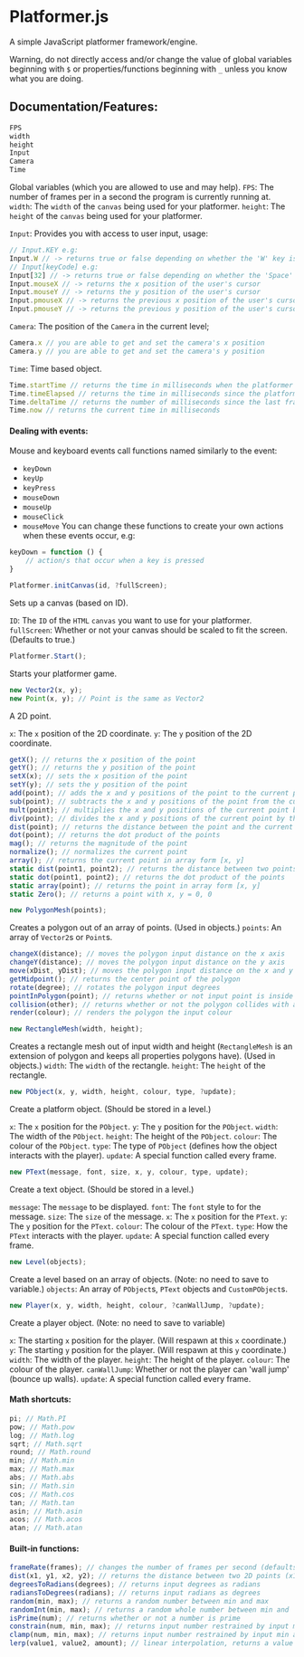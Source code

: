 # Platformer.js
A simple JavaScript platformer framework/engine.

Warning, do not directly access and/or change the value of global variables beginning with `$` or properties/functions beginning with `_` unless you know what you are doing.

## Documentation/Features:
```js
FPS
width
height
Input
Camera
Time
```
Global variables (which you are allowed to use and may help).
`FPS`: The number of frames per in a second the program is currently running at.
`width`: The `width` of the `canvas` being used for your platformer.
`height`: The `height` of the `canvas` being used for your platformer.

`Input`: Provides you with access to user input, usage:
```js
// Input.KEY e.g:
Input.W // -> returns true or false depending on whether the 'W' key is held down on the user's keyboard
// Input[keyCode] e.g:
Input[32] // -> returns true or false depending on whether the 'Space' key (spacebar) is held down on the user's keyboard
Input.mouseX // -> returns the x position of the user's cursor
Input.mouseY // -> returns the y position of the user's cursor
Input.pmouseX // -> returns the previous x position of the user's cursor
Input.pmouseY // -> returns the previous y position of the user's cursor
```

`Camera`: The position of the `Camera` in the current level;
```js
Camera.x // you are able to get and set the camera's x position
Camera.y // you are able to get and set the camera's y position
```

`Time`: Time based object.
```js
Time.startTime // returns the time in milliseconds when the platformer was started
Time.timeElapsed // returns the time in milliseconds since the platformer was started
Time.deltaTime // returns the number of milliseconds since the last frame
Time.now // returns the current time in milliseconds
```

#### Dealing with events:
Mouse and keyboard events call functions named similarly to the event:
- `keyDown`
- `keyUp`
- `keyPress`
- `mouseDown`
- `mouseUp`
- `mouseClick`
- `mouseMove`
You can change these functions to create your own actions when these events occur, e.g:
```js
keyDown = function () {
	// action/s that occur when a key is pressed
}
```

```js
Platformer.initCanvas(id, ?fullScreen);
```
Sets up a canvas (based on ID).

`ID`: The `ID` of the `HTML` `canvas` you want to use for your platformer.
`fullScreen`: Whether or not your canvas should be scaled to fit the screen. (Defaults to true.)

```js
Platformer.Start();
```
Starts your platformer game.

```js
new Vector2(x, y);
new Point(x, y); // Point is the same as Vector2
```
A 2D point.

`x`: The `x` position of the 2D coordinate.
`y`: The `y` position of the 2D coordinate.
```js
getX(); // returns the x position of the point
getY(); // returns the y position of the point
setX(x); // sets the x position of the point
setY(y); // sets the y position of the point
add(point); // adds the x and y positions of the point to the current point
sub(point); // subtracts the x and y positions of the point from the current point
mult(point); // multiplies the x and y positions of the current point by the point
div(point); // divides the x and y positions of the current point by the point
dist(point); // returns the distance between the point and the current point
dot(point); // returns the dot product of the points
mag(); // returns the magnitude of the point
normalize(); // normalizes the current point
array(); // returns the current point in array form [x, y]
static dist(point1, point2); // returns the distance between two points
static dot(point1, point2); // returns the dot product of the points
static array(point); // returns the point in array form [x, y]
static Zero(); // returns a point with x, y = 0, 0
```

```js
new PolygonMesh(points);
```
Creates a polygon out of an array of points. (Used in objects.)
`points`: An array of `Vector2`s or `Point`s.
```js
changeX(distance); // moves the polygon input distance on the x axis
changeY(distance); // moves the polygon input distance on the y axis
move(xDist, yDist); // moves the polygon input distance on the x and y axis
getMidpoint(); // returns the center point of the polygon
rotate(degree); // rotates the polygon input degrees
pointInPolygon(point); // returns whether or not input point is inside the polygon
collision(other); // returns whether or not the polygon collides with another polygon
render(colour); // renders the polygon the input colour
```

```js
new RectangleMesh(width, height);
```
Creates a rectangle mesh out of input width and height (`RectangleMesh` is an extension of polygon and keeps all properties polygons have). (Used in objects.)
`width`: The `width` of the rectangle.
`height`: The `height` of the rectangle.

```js
new PObject(x, y, width, height, colour, type, ?update);
```
Create a platform object. (Should be stored in a level.)

`x`: The `x` position for the `PObject`.
`y`: The `y` position for the `PObject`.
`width`: The width of the `PObject`.
`height`: The height of the `PObject`.
`colour`: The colour of the `PObject`.
`type`: The type of `PObject` (defines how the object interacts with the player).
`update`: A special function called every frame.

```js
new PText(message, font, size, x, y, colour, type, update);
```
Create a text object. (Should be stored in a level.)

`message`: The `message` to be displayed.
`font`: The `font` style to for the message.
`size`: The `size` of the message.
`x`: The `x` position for the `PText`.
`y`: The `y` position for the `PText`.
`colour`: The colour of the `PText`.
`type`: How the `PText` interacts with the player.
`update`: A special function called every frame.

```js
new Level(objects);
```
Create a level based on an array of objects. (Note: no need to save to variable.)
`objects`: An array of `PObject`s, `PText` objects and `CustomPObject`s.

```js
new Player(x, y, width, height, colour, ?canWallJump, ?update);
```
Create a player object. (Note: no need to save to variable)

`x`: The starting `x` position for the player. (Will respawn at this `x` coordinate.)
`y`: The starting `y` position for the player. (Will respawn at this `y` coordinate.)
`width`: The width of the player.
`height`: The height of the player.
`colour`: The colour of the player.
`canWallJump`: Whether or not the player can 'wall jump' (bounce up walls).
`update`: A special function called every frame.

#### Math shortcuts:
```js
pi; // Math.PI
pow; // Math.pow
log; // Math.log
sqrt; // Math.sqrt
round; // Math.round
min; // Math.min
max; // Math.max
abs; // Math.abs
sin; // Math.sin
cos; // Math.cos
tan; // Math.tan
asin; // Math.asin
acos; // Math.acos
atan; // Math.atan
```

#### Built-in functions:
```js
frameRate(frames); // changes the number of frames per second (defaults to 60)
dist(x1, y1, x2, y2); // returns the distance between two 2D points (x1, y1 and x2, y2)
degreesToRadians(degrees); // returns input degrees as radians
radiansToDegrees(radians); // returns input radians as degrees
random(min, max); // returns a random number between min and max
randomInt(min, max); // returns a random whole number between min and  max
isPrime(num); // returns whether or not a number is prime
constrain(num, min, max); // returns input number restrained by input min and max
clamp(num, min, max); // returns input number restrained by input min and max
lerp(value1, value2, amount); // linear interpolation, returns a value between value1 and value2 depending on linear interpolation amount
```
